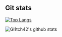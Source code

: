 ## Git stats

[![Top Langs](https://github-readme-stats.vercel.app/api/top-langs/?username=michelreisdev&layout=compact&theme=dark)](https://github.com/anuraghazra/github-readme-stats)

![Gl1tch42's github stats](https://github-readme-stats.vercel.app/api?username=michelreisdev&show_icons=true&theme=dark)